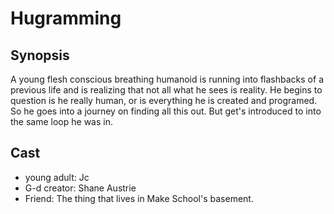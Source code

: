 # Hugramming

## Synopsis

A young flesh conscious breathing humanoid is running into flashbacks of a previous life and is realizing that not all what he sees is reality. He begins to question is he really human, or is everything he is created and programed. So he goes into a journey on finding all this out. But get's introduced to into the same loop he was in.

## Cast
- young adult: Jc
- G-d creator: Shane Austrie
- Friend: The thing that lives in Make School's basement.
